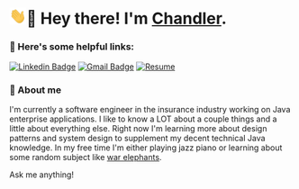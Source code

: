 <h1> <img src="https://raw.githubusercontent.com/ABSphreak/ABSphreak/master/gifs/Hi.gif" width="30px">👱 Hey there! I'm <a href="https://chandlerklein.com">Chandler</a>.</h1>
</h1>

### 🔗 Here's some helpful links:
[![Linkedin Badge](https://img.shields.io/badge/-chandlerklein-blue?style=flat-square&logo=Linkedin&logoColor=white&link=https://www.linkedin.com/in/chandlerklein)](https://www.linkedin.com/in/chandlerklein) 
[![Gmail Badge](https://img.shields.io/badge/-kleinc16@gmail.com-c14438?style=flat-square&logo=Gmail&logoColor=white&link=mailto:kleinc16@gmail.com)](mailto:kleinc16@gmail.com)
[![Resume](https://img.shields.io/badge/-R%C3%A9sum%C3%A9-brightgreen)](https://github.com/C94/C94/blob/main/Chandler%20Klein%20Resume.pdf)


### 🤔 About me
I'm currently a software engineer in the insurance industry working on Java enterprise applications. I like to know a LOT about a couple things and a little about everything else. Right now I'm learning more about design patterns and system design to supplement my decent technical Java knowledge. In my free time I'm either playing jazz piano or learning about some random subject like [war elephants](https://en.wikipedia.org/wiki/War_elephant).

Ask me anything!

